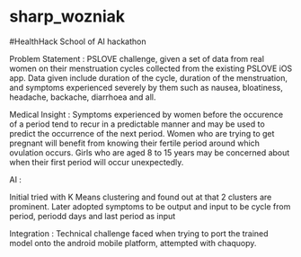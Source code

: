 # sharp_wozniak
#HealthHack
School of AI hackathon

Problem Statement : 
PSLOVE challenge, given a set of data from real women on their menstruation cycles collected from the existing PSLOVE iOS app.
Data given include duration of the cycle, duration of the menstruation, and symptoms experienced severely by them such as nausea, bloatiness, headache, backache, diarrhoea and all.

Medical Insight :
Symptoms experienced by women before the occurence of a period tend to recur in a predictable manner and may be used to predict the occurrence of the next period. Women who are trying to get pregnant will benefit from knowing their fertile period around which ovulation occurs. Girls who are aged 8 to 15 years may be concerned about when their first period will occur unexpectedly.

AI :

Initial tried with K Means clustering and found out at that 2 clusters are prominent. Later adopted symptoms to be output and input to be cycle from period, periodd days and last period as input

Integration :
Technical challenge faced when trying to port the trained model onto the android mobile platform, attempted with chaquopy.

